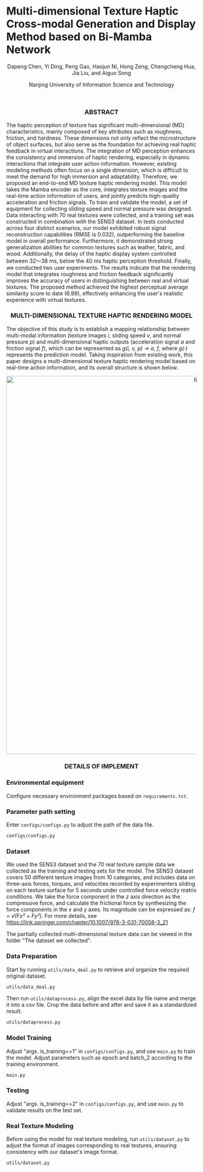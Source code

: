 # Multi-dimensional Texture Haptic Cross-modal Generation and Display Method based on Bi-Mamba Network

<p align="center">
Dapeng Chen, Yi Ding, Peng Gao, Haojun Ni, Hong Zeng, Chengcheng Hua, Jia Liu, and Aiguo Song 
</p>

<p align="center">
Nanjing University of Information Science and Technology  
</p>

<br/>

<h3 align="center">ABSTRACT</h3>

The haptic perception of texture has significant multi-dimensional (MD) characteristics, mainly composed of key attributes such as roughness, friction, and hardness. These dimensions not only reflect the microstructure of object surfaces, but also serve as the foundation for achieving real haptic feedback in virtual interactions. The integration of MD perception enhances the consistency and immersion of haptic rendering, especially in dynamic interactions that integrate user action information. However, existing modeling methods often focus on a single dimension, which is difficult to meet the demand for high immersion and adaptability. Therefore, we proposed an end-to-end MD texture haptic rendering model. This model takes the Mamba encoder as the core, integrates texture images and the real-time action information of users, and jointly predicts high-quality acceleration and friction signals. To train and validate the model, a set of equipment for collecting sliding speed and normal pressure was designed. Data interacting with 70 real textures were collected, and a training set was constructed in combination with the SENS3 dataset. In tests conducted across four distinct scenarios, our model exhibited robust signal reconstruction capabilities (RMSE is 0.032), outperforming the baseline model in overall performance. Furthermore, it demonstrated strong generalization abilities for common textures such as leather, fabric, and wood. Additionally, the delay of the haptic display system controlled between 32～38 ms, below the 40 ms haptic perception threshold. Finally, we conducted two user experiments. The results indicate that the rendering model that integrates roughness and friction feedback significantly improves the accuracy of users in distinguishing between real and virtual textures. The proposed method achieved the highest perceptual average similarity score to date (6.99), effectively enhancing the user's realistic experience with virtual textures.

<h3 align="center">MULTI-DIMENSIONAL TEXTURE HAPTIC RENDERING MODEL</h3>

The objective of this study is to establish a mapping relationship between multi-modal information (texture images *i*, sliding speed *v*, and normal pressure *p*) and multi-dimensional haptic outputs (acceleration signal *a* and friction signal *f*), which can be represented as *g(i, v, p) → a, f*, where *g(·)* represents the prediction model. Taking inspiration from existing work, this paper designs a multi-dimensional texture haptic rendering model based on real-time action information, and its overall structure is shown below.

<p align="center">
  <img src="fig.1.jpg" alt="fig1" width="1000"/>
</p>

<h3 align="center">DETAILS OF IMPLEMENT</h3>

### Environmental equipment
Configure necessary environment packages based on `requirements.txt`.

### Parameter path setting
Enter `configs/configs.py` to adjust the path of the data file.
```bash
configs/configs.py
```

### Dataset
We used the SENS3 dataset and the 70 real texture sample data we collected as the training and testing sets for the model. The SENS3 dataset covers 50 different texture images from 10 categories, and includes data on three-axis forces, torques, and velocities recorded by experimenters sliding on each texture surface for 5 seconds under controlled force velocity matrix conditions. We take the force component in the *z* axis direction as the compressive force, and calculate the frictional force by synthesizing the force components in the *x* and *y* axes. Its magnitude can be expressed as: *f = √(Fx² + Fy²)*.
For more details, see https://link.springer.com/chapter/10.1007/978-3-031-70058-3_21


The partially collected multi-dimensional texture data can be viewed in the folder "The dataset we collected".

### Data Preparation
Start by running `utils/data_deal.py` to retrieve and organize the required original dataset.
```bash
utils/data_deal.py
```

Then run `utils/dataprocess.py`, align the excel data by file name and merge it into a csv file. Crop the data before and after and save it as a standardized result.
```bash
utils/dataprocess.py
```
### Model Training
Adjust "args. is_training==1" in `configs/configs.py`, and use `main.py` to train the model. Adjust parameters such as epoch and batch_2 according to the training environment.
```bash
main.py
```
### Testing
Adjust "args. is_training==2" in `configs/configs.py`, and use `main.py` to validate results on the test set.

### Real Texture Modeling
Before using the model for real texture modeling, run `utils/dataset.py` to adjust the format of images corresponding to real textures, ensuring consistency with our dataset's image format.
```bash
utils/dataset.py
```

